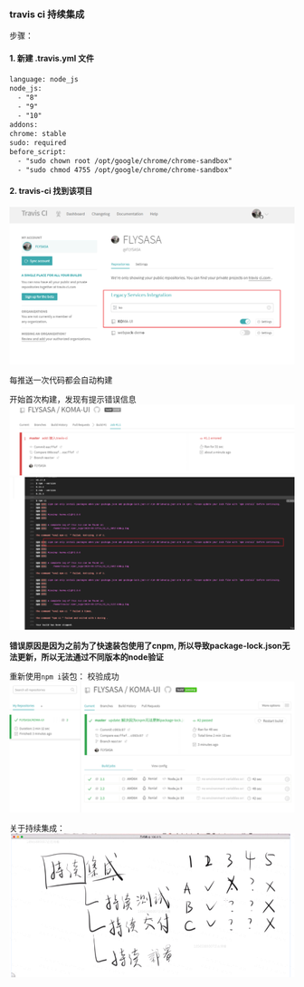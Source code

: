 ### travis ci 持续集成

步骤：
#### 1. 新建 .travis.yml 文件
```
language: node_js
node_js:
  - "8"
  - "9"
  - "10"
addons:
chrome: stable
sudo: required
before_script:
  - "sudo chown root /opt/google/chrome/chrome-sandbox"
  - "sudo chmod 4755 /opt/google/chrome/chrome-sandbox"
```

#### 2. travis-ci 找到该项目
![1](./1.png)

每推送一次代码都会自动构建

开始首次构建，发现有提示错误信息
![2](./2.png)
![3](./3.png)

**错误原因是因为之前为了快速装包使用了cnpm, 所以导致package-lock.json无法更新，所以无法通过不同版本的node验证**

重新使用`npm i`装包：
校验成功
![4](./4.png)


关于持续集成：
![5](./5.png)